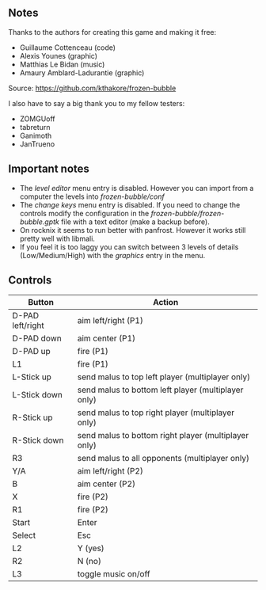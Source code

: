 ## Notes

Thanks to the authors for creating this game and making it free:
* Guillaume Cottenceau (code)
* Alexis Younes (graphic)
* Matthias Le Bidan (music)
* Amaury Amblard-Ladurantie (graphic)

Source: https://github.com/kthakore/frozen-bubble

I also have to say a big thank you to my fellow testers:
* ZOMGUoff
* tabreturn
* Ganimoth
* JanTrueno

## Important notes

* The *level editor* menu entry is disabled. However you can import from a computer the levels into *frozen-bubble/conf*
* The *change keys* menu entry is disabled. If you need to change the controls modify the configuration in the *frozen-bubble/frozen-bubble.gptk* file with a text editor (make a backup before).
* On rocknix it seems to run better with panfrost. However it works still pretty well with libmali.
* If you feel it is too laggy you can switch between 3 levels of details (Low/Medium/High) with the *graphics* entry in the menu.

## Controls

| Button | Action |
|--|--| 
|D-PAD left/right|aim left/right (P1)|
|D-PAD down|aim center  (P1)|
|D-PAD up|fire (P1)|
|L1|fire (P1)|
|L-Stick up|send malus to top left player (multiplayer only)|
|L-Stick down|send malus to bottom left player (multiplayer only)|
|R-Stick up|send malus to top right player (multiplayer only)|
|R-Stick down|send malus to bottom right player (multiplayer only)|
|R3|send malus to all opponents (multiplayer only)|
|Y/A|aim left/right (P2)|
|B|aim center (P2)|
|X|fire (P2)|
|R1|fire (P2)|
|Start|Enter|
|Select|Esc|
|L2|Y (yes)|
|R2|N (no)|
|L3|toggle music on/off|


